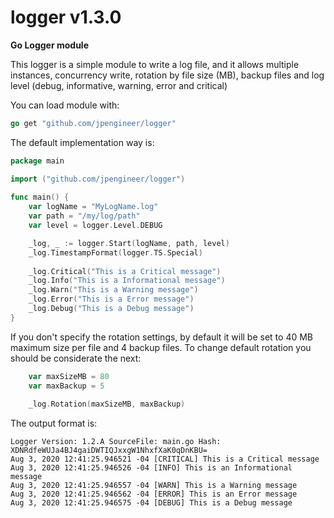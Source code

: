 # logger v1.3.0
**Go Logger module**

This logger is a simple module to write a log file, and it allows multiple instances, 
concurrency write, rotation by file size (MB), backup files and log level (debug, informative, warning, error and critical)

You can load module with:
```go
go get "github.com/jpengineer/logger"
```

The default implementation way is: 

```go
package main

import ("github.com/jpengineer/logger")
 
func main() {
    var logName = "MyLogName.log"
    var path = "/my/log/path"
    var level = logger.Level.DEBUG

    _log, _ := logger.Start(logName, path, level)
    _log.TimestampFormat(logger.TS.Special)
    
    _log.Critical("This is a Critical message")
    _log.Info("This is a Informational message")
    _log.Warn("This is a Warning message")
    _log.Error("This is a Error message")
    _log.Debug("This is a Debug message")
}
```

If you don't specify the rotation settings, by default it will be set to 40 MB maximum size per file
and 4 backup files. To change default rotation you should be considerate the next:

```go
    var maxSizeMB = 80
    var maxBackup = 5
    
    _log.Rotation(maxSizeMB, maxBackup)
```

The output format is:
```log
Logger Version: 1.2.A SourceFile: main.go Hash: XDNRdfeWUJa4BJ4gaiDWTIQJxxgW1NhxfXaK0qDnKBU=
Aug 3, 2020 12:41:25.946521 -04 [CRITICAL] This is a Critical message
Aug 3, 2020 12:41:25.946526 -04 [INFO] This is an Informational message
Aug 3, 2020 12:41:25.946557 -04 [WARN] This is a Warning message
Aug 3, 2020 12:41:25.946562 -04 [ERROR] This is an Error message
Aug 3, 2020 12:41:25.946575 -04 [DEBUG] This is a Debug message
```
